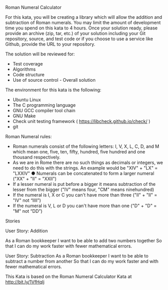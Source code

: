 Roman Numeral Calculator

For this kata, you will be creating a library which will allow the addition and subtraction of 
Roman numerals.  You may limit the amount of development time you spend on this kata to 4 
hours. Once your solution ready, please provide an archive (zip, tar, etc.) of your solution 
including your Git repository, source, and test code or if you choose to use a service like Github, 
provide the URL to your repository.

The solution will be reviewed for: 
- Test coverage
- Algorithms
- Code structure
- Use of source control - Overall solution

The environment for this kata is the following: 
- Ubuntu Linux
- The C programming language
- GNU GCC compiler tool chain
- GNU Make
- Check unit testing framework ( https://libcheck.github.io/check/ )
- git

Roman Numeral rules:

- Roman numerals consist of the following letters: I, V, X, L, C, D, and M which mean one, 
five, ten, fifty, hundred, five hundred and one thousand respectively. 
- As we are in Rome there are no such things as decimals or integers, we need to do this 
with the strings. An example would be "XIV" + "LX" = "LXXIV" ● Numerals can be 
concatenated to form a larger numeral ("XX" + "II" = "XXII")
- If a lesser numeral is put before a bigger it means subtraction of the lesser from the 
bigger ("IV" means four, "CM" means ninehundred)
- If the numeral is I, X or C you can't have more than three ("II" + "II" = "IV" not “IIII”)
- If the numeral is V, L or D you can't have more than one ("D" + "D" = "M" not “DD”)

Stories

User Story: Addition

As a Roman bookkeeper
I want to be able to add two numbers together
So that I can do my work faster with fewer mathematical errors.

User Story: Subtraction
As a Roman bookkeeper
I want to be able to subtract a number from another
So that I can do my work faster and with fewer mathematical errors.

This Kata is based on the Roman Numeral Calculator Kata at http://bit.ly/1VfHqlj